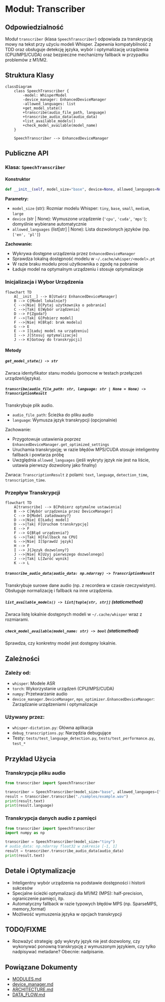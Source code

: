 # Moduł: Transcriber

## Odpowiedzialność

Moduł `transcriber` (klasa `SpeechTranscriber`) odpowiada za transkrypcję mowy na tekst przy użyciu modeli Whisper. Zapewnia kompatybilność z TDD oraz obsługuje detekcję języka, wybór i optymalizację urządzenia (CPU/MPS/CUDA) oraz bezpieczne mechanizmy fallback w przypadku problemów z M1/M2.

## Struktura Klasy

```mermaid
classDiagram
    class SpeechTranscriber {
        -model: WhisperModel
        -device_manager: EnhancedDeviceManager
        -allowed_languages: list
        +get_model_state()
        +transcribe(audio_file_path, language)
        +transcribe_audio_data(audio_data)
        +list_available_models()
        +check_model_available(model_name)
    }
    
    SpeechTranscriber --> EnhancedDeviceManager
```

## Publiczne API

### Klasa: `SpeechTranscriber`

#### Konstruktor

```python
def __init__(self, model_size="base", device=None, allowed_languages=None)
```

**Parametry:**
- `model_size` (str): Rozmiar modelu Whisper: `tiny`, `base`, `small`, `medium`, `large`
- `device` (str | None): Wymuszone urządzenie (`'cpu'`, `'cuda'`, `'mps'`); domyślnie wybierane automatycznie
- `allowed_languages` (list[str] | None): Lista dozwolonych języków (np. `['en', 'pl']`)

**Zachowanie:**
- Wykrywa dostępne urządzenia przez `EnhancedDeviceManager`
- Sprawdza lokalną dostępność modelu w `~/.cache/whisper/<model>.pt`
- W razie braku modelu prosi użytkownika o zgodę na pobranie
- Ładuje model na optymalnym urządzeniu i stosuje optymalizacje

### Inicjalizacja i Wybor Urządzenia

```mermaid
flowchart TD
    A[__init__] --> B[Utwórz EnhancedDeviceManager]
    B --> C{Model lokalnie?}
    C -->|Nie| D[Pytaj użytkownika o pobranie]
    C -->|Tak| E[Wybór urządzenia]
    D --> F{Zgoda?}
    F -->|Tak| G[Pobierz model]
    F -->|Nie| H[Błąd: brak modelu]
    G --> E
    E --> I[Ładuj model na urządzeniu]
    I --> J[Stosuj optymalizacje]
    J --> K[Gotowy do transkrypcji]
```

#### Metody

##### `get_model_state() -> str`
Zwraca identyfikator stanu modelu (pomocne w testach przełączeń urządzeń/języka).

##### `transcribe(audio_file_path: str, language: str | None = None) -> TranscriptionResult`
Transkrybuje plik audio.

- `audio_file_path`: Ścieżka do pliku audio
- `language`: Wymusza język transkrypcji (opcjonalnie)

Zachowanie:
- Przygotowuje ustawienia poprzez `EnhancedDeviceManager.get_optimized_settings`
- Uruchamia transkrypcję; w razie błędów MPS/CUDA stosuje inteligentny fallback i powtarza próbę
- Uwzględnia `allowed_languages` (jeśli wykryty język nie jest na liście, ustawia pierwszy dozwolony jako finalny)

Zwraca: `TranscriptionResult` z polami: `text`, `language`, `detection_time`, `transcription_time`.

### Przepływ Transkrypcji

```mermaid
flowchart TD
    A[transcribe] --> B[Pobierz optymalne ustawienia]
    B --> C[Wybór urządzenia przez DeviceManager]
    C --> D{Model załadowany?}
    D -->|Nie| E[Ładuj model]
    D -->|Tak| F[Uruchom transkrypcję]
    E --> F
    F --> G{Błąd urządzenia?}
    G -->|Tak| H[Fallback na CPU]
    G -->|Nie| I[Sprawdź język]
    H --> F
    I --> J{Język dozwolony?}
    J -->|Nie| K[Użyj pierwszego dozwolonego]
    J -->|Tak| L[Zwróć wynik]
    K --> L
```

##### `transcribe_audio_data(audio_data: np.ndarray) -> TranscriptionResult`
Transkrybuje surowe dane audio (np. z recordera w czasie rzeczywistym). Obsługuje normalizację i fallback na inne urządzenia.

##### `list_available_models() -> list[tuple[str, str]]` (staticmethod)
Zwraca listę lokalnie dostępnych modeli w `~/.cache/whisper` wraz z rozmiarami.

##### `check_model_available(model_name: str) -> bool` (staticmethod)
Sprawdza, czy konkretny model jest dostępny lokalnie.

## Zależności

### Zależy od:
- `whisper`: Modele ASR
- `torch`: Wykorzystanie urządzeń (CPU/MPS/CUDA)
- `numpy`: Przetwarzanie audio
- `device_manager.DeviceManager`, `mps_optimizer.EnhancedDeviceManager`: Zarządzanie urządzeniami i optymalizacje

### Używany przez:
- `whisper-dictation.py`: Główna aplikacja
- `debug_transcriptions.py`: Narzędzia debugujące
- Testy: `tests/test_language_detection.py`, `tests/test_performance.py`, `test_*`

## Przykład Użycia

### Transkrypcja pliku audio

```python
from transcriber import SpeechTranscriber

transcriber = SpeechTranscriber(model_size="base", allowed_languages=["pl", "en"])
result = transcriber.transcribe("./samples/example.wav")
print(result.text)
print(result.language)
```

### Transkrypcja danych audio z pamięci

```python
from transcriber import SpeechTranscriber
import numpy as np

transcriber = SpeechTranscriber(model_size="tiny")
# audio_data: np.ndarray float32 w zakresie [-1, 1]
result = transcriber.transcribe_audio_data(audio_data)
print(result.text)
```

## Detale i Optymalizacje

- Inteligentny wybór urządzenia na podstawie dostępności i historii sukcesów
- Specjalne ścieżki optymalizacji dla M1/M2 (MPS): half-precision, ograniczenie pamięci, itp.
- Automatyczny fallback w razie typowych błędów MPS (np. SparseMPS, memory_format)
- Możliwość wymuszenia języka w opcjach transkrypcji

## TODO/FIXME

- Rozważyć strategię: gdy wykryty język nie jest dozwolony, czy wykonywać ponowną transkrypcję z wymuszonym językiem, czy tylko nadpisywać metadane? Obecnie: nadpisanie.

## Powiązane Dokumenty

- [MODULES.md](../MODULES.md)
- [device_manager.md](./device_manager.md)
- [ARCHITECTURE.md](../ARCHITECTURE.md)
- [DATA_FLOW.md](../DATA_FLOW.md)
